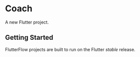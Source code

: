 # Coach

A new Flutter project.

## Getting Started

FlutterFlow projects are built to run on the Flutter _stable_ release.
